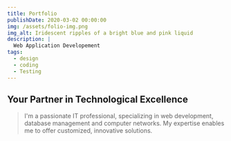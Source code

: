 ```yaml
---
title: Portfolio
publishDate: 2020-03-02 00:00:00
img: /assets/folio-img.png
img_alt: Iridescent ripples of a bright blue and pink liquid
description: |
  Web Application Developement
tags:
  - design
  - coding
  - Testing
---
```


## Your Partner in Technological Excellence

>  I'm a passionate IT professional, specializing in web development, database management and computer networks. My expertise enables me to offer customized, innovative solutions.